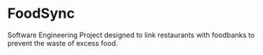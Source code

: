 # FoodSync
Software Engineering Project designed to link restaurants with foodbanks to prevent the waste of excess food.
